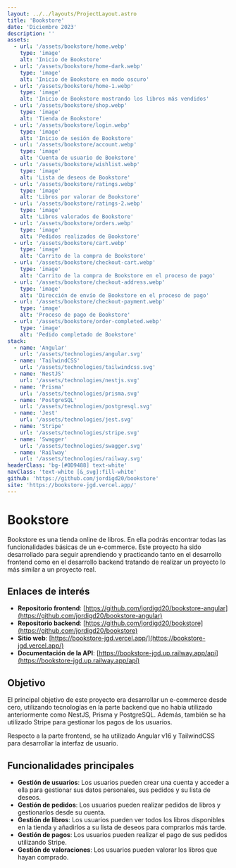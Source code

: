 ```yaml
---
layout: ../../layouts/ProjectLayout.astro
title: 'Bookstore'
date: 'Diciembre 2023'
description: ''
assets: 
  - url: '/assets/bookstore/home.webp'
    type: 'image' 
    alt: 'Inicio de Bookstore'
  - url: '/assets/bookstore/home-dark.webp'
    type: 'image' 
    alt: 'Inicio de Bookstore en modo oscuro'
  - url: '/assets/bookstore/home-1.webp'
    type: 'image' 
    alt: 'Inicio de Bookstore mostrando los libros más vendidos'
  - url: '/assets/bookstore/shop.webp'
    type: 'image' 
    alt: 'Tienda de Bookstore'
  - url: '/assets/bookstore/login.webp'
    type: 'image' 
    alt: 'Inicio de sesión de Bookstore' 
  - url: '/assets/bookstore/account.webp'
    type: 'image' 
    alt: 'Cuenta de usuario de Bookstore'
  - url: '/assets/bookstore/wishlist.webp'
    type: 'image' 
    alt: 'Lista de deseos de Bookstore'
  - url: '/assets/bookstore/ratings.webp'
    type: 'image' 
    alt: 'Libros por valorar de Bookstore'
  - url: '/assets/bookstore/ratings-2.webp'
    type: 'image' 
    alt: 'Libros valorados de Bookstore'
  - url: '/assets/bookstore/orders.webp'
    type: 'image' 
    alt: 'Pedidos realizados de Bookstore'
  - url: '/assets/bookstore/cart.webp'
    type: 'image' 
    alt: 'Carrito de la compra de Bookstore'
  - url: '/assets/bookstore/checkout-cart.webp'
    type: 'image' 
    alt: 'Carrito de la compra de Bookstore en el proceso de pago'
  - url: '/assets/bookstore/checkout-address.webp'
    type: 'image' 
    alt: 'Dirección de envío de Bookstore en el proceso de pago'
  - url: '/assets/bookstore/checkout-payment.webp'
    type: 'image' 
    alt: 'Proceso de pago de Bookstore'
  - url: '/assets/bookstore/order-completed.webp'
    type: 'image' 
    alt: 'Pedido completado de Bookstore'
stack:       
  - name: 'Angular'
    url: '/assets/technologies/angular.svg'
  - name: 'TailwindCSS'
    url: '/assets/technologies/tailwindcss.svg'
  - name: 'NestJS'
    url: '/assets/technologies/nestjs.svg'
  - name: 'Prisma'
    url: '/assets/technologies/prisma.svg'
  - name: 'PostgreSQL'
    url: '/assets/technologies/postgresql.svg'
  - name: 'Jest'
    url: '/assets/technologies/jest.svg'
  - name: 'Stripe'
    url: '/assets/technologies/stripe.svg'
  - name: 'Swagger'
    url: '/assets/technologies/swagger.svg'
  - name: 'Railway'
    url: '/assets/technologies/railway.svg'
headerClass: 'bg-[#0D9488] text-white'
navClass: 'text-white [&_svg]:fill-white'
github: 'https://github.com/jordigd20/bookstore'
site: 'https://bookstore-jgd.vercel.app/'
---
```



# Bookstore

Bookstore es una tienda online de libros. En ella podrás encontrar todas las funcionalidades básicas de un e-commerce. Este proyecto ha sido desarrollado para seguir aprendiendo y practicando tanto en el desarrollo frontend como en el desarrollo backend tratando de realizar un proyecto lo más similar a un proyecto real.


## Enlaces de interés

- **Repositorio frontend**: [https://github.com/jordigd20/bookstore-angular](https://github.com/jordigd20/bookstore-angular)
- **Repositorio backend**: [https://github.com/jordigd20/bookstore](https://github.com/jordigd20/bookstore)
- **Sitio web**: [https://bookstore-jgd.vercel.app/](https://bookstore-jgd.vercel.app/)
- **Documentación de la API**: [https://bookstore-jgd.up.railway.app/api](https://bookstore-jgd.up.railway.app/api)

## Objetivo 

El principal objetivo de este proyecto era desarrollar un e-commerce desde cero, utilizando tecnologías en la parte backend que no había utilizado anteriormente como NestJS, Prisma y PostgreSQL. Además, también se ha utilizado Stripe para gestionar los pagos de los usuarios.

Respecto a la parte frontend, se ha utilizado Angular v16 y TailwindCSS para desarrollar la interfaz de usuario.

## Funcionalidades principales

- **Gestión de usuarios**: Los usuarios pueden crear una cuenta y acceder a ella para gestionar sus datos personales, sus pedidos y su lista de deseos.
- **Gestión de pedidos**: Los usuarios pueden realizar pedidos de libros y gestionarlos desde su cuenta.
- **Gestión de libros**: Los usuarios pueden ver todos los libros disponibles en la tienda y añadirlos a su lista de deseos para comprarlos más tarde.
- **Gestión de pagos**: Los usuarios pueden realizar el pago de sus pedidos utilizando Stripe.
- **Gestión de valoraciones**: Los usuarios pueden valorar los libros que hayan comprado.



